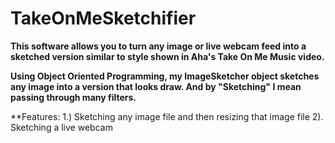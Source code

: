 # TakeOnMeSketchifier

**This software allows you to turn any image or live webcam feed into a sketched version similar to style shown in Aha's Take On Me Music video.**

**Using Object Oriented Programming, my ImageSketcher object sketches any image into a version that looks draw. And by "Sketching" I mean passing through many filters.**

**Features:
1.) Sketching any image file and then resizing that image file
2). Sketching a live webcam
